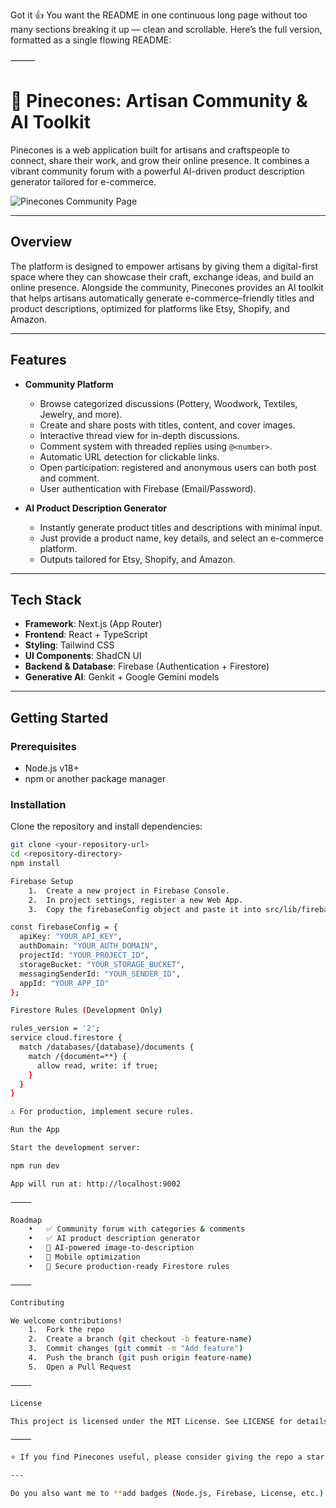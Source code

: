 Got it 👍 You want the README in one continuous long page without too many sections breaking it up — clean and scrollable. Here’s the full version, formatted as a single flowing README:

⸻


# 🌲 Pinecones: Artisan Community & AI Toolkit

Pinecones is a web application built for artisans and craftspeople to connect, share their work, and grow their online presence. It combines a vibrant community forum with a powerful AI-driven product description generator tailored for e-commerce.

![Pinecones Community Page](https://storage.googleapis.com/aifire.dev/Images/pinecone-readme.png)

---

## Overview

The platform is designed to empower artisans by giving them a digital-first space where they can showcase their craft, exchange ideas, and build an online presence. Alongside the community, Pinecones provides an AI toolkit that helps artisans automatically generate e-commerce–friendly titles and product descriptions, optimized for platforms like Etsy, Shopify, and Amazon.

---

## Features

- **Community Platform**
  - Browse categorized discussions (Pottery, Woodwork, Textiles, Jewelry, and more).
  - Create and share posts with titles, content, and cover images.
  - Interactive thread view for in-depth discussions.
  - Comment system with threaded replies using `@<number>`.
  - Automatic URL detection for clickable links.
  - Open participation: registered and anonymous users can both post and comment.
  - User authentication with Firebase (Email/Password).

- **AI Product Description Generator**
  - Instantly generate product titles and descriptions with minimal input.
  - Just provide a product name, key details, and select an e-commerce platform.
  - Outputs tailored for Etsy, Shopify, and Amazon.

---

## Tech Stack

- **Framework**: Next.js (App Router)  
- **Frontend**: React + TypeScript  
- **Styling**: Tailwind CSS  
- **UI Components**: ShadCN UI  
- **Backend & Database**: Firebase (Authentication + Firestore)  
- **Generative AI**: Genkit + Google Gemini models  

---

## Getting Started

### Prerequisites
- Node.js v18+  
- npm or another package manager  

### Installation

Clone the repository and install dependencies:

```bash
git clone <your-repository-url>
cd <repository-directory>
npm install

Firebase Setup
	1.	Create a new project in Firebase Console.
	2.	In project settings, register a new Web App.
	3.	Copy the firebaseConfig object and paste it into src/lib/firebase.ts:

const firebaseConfig = {
  apiKey: "YOUR_API_KEY",
  authDomain: "YOUR_AUTH_DOMAIN",
  projectId: "YOUR_PROJECT_ID",
  storageBucket: "YOUR_STORAGE_BUCKET",
  messagingSenderId: "YOUR_SENDER_ID",
  appId: "YOUR_APP_ID"
};

Firestore Rules (Development Only)

rules_version = '2';
service cloud.firestore {
  match /databases/{database}/documents {
    match /{document=**} {
      allow read, write: if true;
    }
  }
}

⚠️ For production, implement secure rules.

Run the App

Start the development server:

npm run dev

App will run at: http://localhost:9002

⸻

Roadmap
	•	✅ Community forum with categories & comments
	•	✅ AI product description generator
	•	🔲 AI-powered image-to-description
	•	🔲 Mobile optimization
	•	🔲 Secure production-ready Firestore rules

⸻

Contributing

We welcome contributions!
	1.	Fork the repo
	2.	Create a branch (git checkout -b feature-name)
	3.	Commit changes (git commit -m "Add feature")
	4.	Push the branch (git push origin feature-name)
	5.	Open a Pull Request

⸻

License

This project is licensed under the MIT License. See LICENSE for details.

⸻

⭐ If you find Pinecones useful, please consider giving the repo a star to support the project!

---

Do you also want me to **add badges (Node.js, Firebase, License, etc.) at the very top** so it looks more professional and GitHub-ready, or do you prefer keeping it plain and simple?
